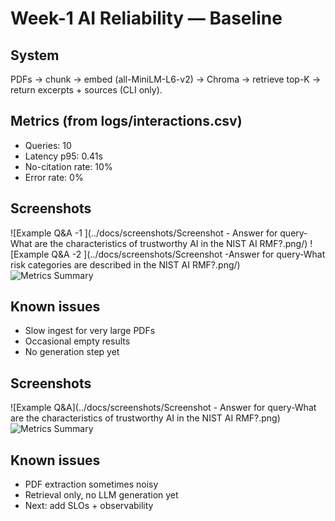 # Week-1 AI Reliability — Baseline

## System
PDFs → chunk → embed (all-MiniLM-L6-v2) → Chroma → retrieve top-K → return excerpts + sources (CLI only).

## Metrics (from logs/interactions.csv)
- Queries: 10
- Latency p95: 0.41s
- No-citation rate: 10%
- Error rate: 0%

## Screenshots
![Example Q&A -1 ](../docs/screenshots/Screenshot - Answer for query-What are the characteristics of trustworthy AI in the NIST AI RMF?.png/)
![Example Q&A -2 ](../docs/screenshots/Screenshot -Answer for query-What risk categories are described in the NIST AI RMF?.png/)
![Metrics Summary](../docs/screenshots/)

## Known issues
- Slow ingest for very large PDFs
- Occasional empty results
- No generation step yet


## Screenshots
![Example Q&A](../docs/screenshots/Screenshot - Answer for query-What are the characteristics of trustworthy AI in the NIST AI RMF?.png)  
![Metrics Summary](../docs/screenshots/metrics_table.png)

## Known issues
- PDF extraction sometimes noisy  
- Retrieval only, no LLM generation yet  
- Next: add SLOs + observability

